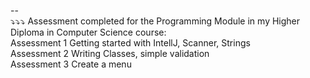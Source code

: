 --<br>
⤵️⤵️⤵️
Assessment completed for the Programming Module in my Higher Diploma in Computer Science course:<br>
Assessment 1	Getting started with IntellJ, Scanner, Strings	<br>
Assessment 2	Writing Classes, simple validation	<br>
Assessment 3	Create a menu	<br>
